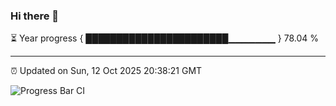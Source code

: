 ### Hi there 👋

⏳ Year progress { ███████████████████████▁▁▁▁▁▁▁ } 78.04 %

---

⏰ Updated on Sun, 12 Oct 2025 20:38:21 GMT

![Progress Bar CI](https://github.com/IshwaranRudhara/GIT-ACTION/workflows/Progress%20Bar%20CI/badge.svg)
